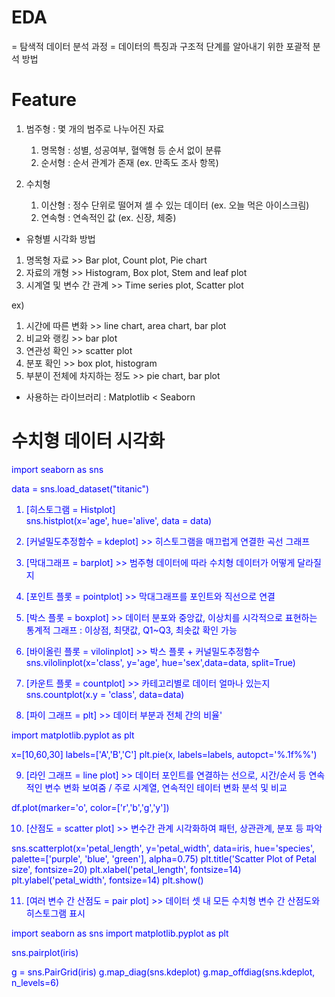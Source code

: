 # EDA

= 탐색적 데이터 분석 과정
= 데이터의 특징과 구조적 단계를 알아내기 위한 포괄적 분석 방법

# Feature

1. 범주형 : 몇 개의 범주로 나누어진 자료
    1) 명목형 : 성별, 성공여부, 혈액형 등 순서 없이 분류
    2) 순서형 : 순서 관계가 존재 (ex. 만족도 조사 항목)

2. 수치형
    1) 이산형 : 정수 단위로 떨어져 셀 수 있는 데이터 (ex. 오늘 먹은 아이스크림)
    2) 연속형 : 연속적인 값 (ex. 신장, 체중)

* 유형별 시각화 방법

1. 명목형 자료 >> Bar plot, Count plot, Pie chart
2. 자료의 개형 >> Histogram, Box plot, Stem and leaf plot
3. 시계열 및 변수 간 관계 >> Time series plot, Scatter plot

ex)
1. 시간에 따른 변화 >>  line chart, area chart, bar plot
2. 비교와 랭킹 >> bar plot
3. 연관성 확인 >> scatter plot
4. 분포 확인 >> box plot, histogram
5. 부분이 전체에 차지하는 정도 >> pie chart, bar plot

* 사용하는 라이브러리 : Matplotlib < Seaborn

# 수치형 데이터 시각화

<span style="color:blue">
import seaborn as sns

data = sns.load_dataset("titanic")</span>

1. [히스토그램 = Histplot] <br>
<span style="color:blue">sns.histplot(x='age', hue='alive', data = data)</span>

2. [커널밀도추정함수 = kdeplot] >> 히스토그램을 매끄럽게 연결한 곡선 그래프

3. [막대그래프 = barplot] >> 범주형 데이터에 따라 수치형 데이터가 어떻게 달라질지

4. [포인트 플롯 = pointplot] >> 막대그래프를 포인트와 직선으로 연결

5. [박스 플롯 = boxplot] >> 데이터 분포와 중앙값, 이상치를 시각적으로 표현하는 통계적 그래프
: 이상점, 최댓값, Q1~Q3, 최솟값 확인 가능

6. [바이올린 플롯 = vilolinplot] >> 박스 플롯 + 커널밀도추정함수<br>
<span style="color:blue">sns.vilolinplot(x='class', y='age', hue='sex',data=data, split=True)</span>

7. [카운트 플롯 = countplot] >> 카테고리별로 데이터 얼마나 있는지<br>
<span style="color:blue">sns.countplot(x.y = 'class', data=data)</span>

8. [파이 그래프 = plt] >> 데이터 부분과 전체 간의 비율'

<span style="color:blue">import matplotlib.pyplot as plt</span>

<span style="color:blue">x=[10,60,30]
labels=['A','B','C']
plt.pie(x, labels=labels, autopct='%.1f%%')</span>

9. [라인 그래프 = line plot] >> 데이터 포인트를 연결하는 선으로, 시간/순서 등 연속적인 변수 변화 보여줌 / 주로 시계열, 연속적인 테이터 변화 분석 및 비교

<span style="color:blue">df.plot(marker='o', color=['r','b','g','y'])</span>

10. [산점도 = scatter plot] >> 변수간 관계 시각화하여 패턴, 상관관계, 분포 등 파악


<span style="color:blue">sns.scatterplot(x='petal_length', y='petal_width', data=iris, hue='species', palette=['purple', 'blue', 'green'], alpha=0.75)
plt.title('Scatter Plot of Petal size', fontsize=20)
plt.xlabel('petal_length', fontsize=14)
plt.ylabel('petal_width', fontsize=14)
plt.show()</span>

11. [여러 변수 간 산점도 = pair plot] >> 데이터 셋 내 모든 수치형 변수 간 산점도와 히스토그램 표시

<span style="color:blue">import seaborn as sns
import matplotlib.pyplot as plt</span>

<span style="color:blue">sns.pairplot(iris)</span>

<span style="color:blue">g = sns.PairGrid(iris)
g.map_diag(sns.kdeplot)
g.map_offdiag(sns.kdeplot, n_levels=6)</span>


```python

```
